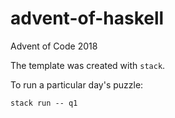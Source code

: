 # advent-of-haskell

Advent of Code 2018

The template was created with `stack`.

To run a particular day's puzzle: 
```
stack run -- q1
```
